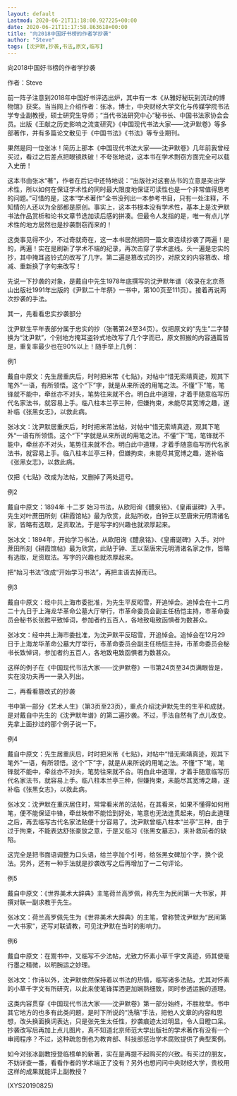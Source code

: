 ```yaml
---
layout: default
Lastmod: 2020-06-21T11:18:00.927225+00:00
date: 2020-06-21T11:17:58.863618+00:00
title: "向2018中国好书榜的作者学抄袭"
author: "Steve"
tags: [沈尹默,抄袭,书法,原文,临写]
---
```


向2018中国好书榜的作者学抄袭

作者：Steve

前一阵子注意到2018年中国好书评选出炉，其中有一本《从雅好秘玩到流动的博物馆》获奖。当当网上介绍作者：张冰，博士，中央财经大学文化与传媒学院书法学专业副教授，硕士研究生导师；“当代书法研究中心”秘书长、中国书法家协会会员。出版《王献之历史影响之流变研究》《中国现代书法大家——沈尹默卷》等多部著作，并有多篇论文散见于《中国书法》《书法》等专业期刊。

果然是同一位张冰！简历上那本《中国现代书法大家——沈尹默卷》几年前我曾经买过，看过之后差点把眼镜跌破！不夸张地说，这本书在学术剽窃方面完全可以载入史册！

这本书由张冰“著”，作者在后记中还特地说：“出版社对这套丛书的立意是突出学术性，所以如何在保证学术性的同时最大限度地保证可读性也是一个非常值得思考的问题。”可惜的是，这本“学术著作”全书没列出一本参考书目，只有一处注释，不知情的人还以为全部都是原创。事实上，这本书根本没有学术性，基本上是沈尹默书法作品赏析和论书文章节选加读后感的拼凑。但最令人发指的是，唯一有点儿学术性的地方居然也是抄袭剽窃而来的！

这类事见得不少，不过奇就奇在，这一本书居然把同一篇文章连续抄袭了两遍！是的，两遍！实在是刷新了学术不端的纪录，再次击穿了学术底线。头一遍是忠实的抄，其中掩耳盗铃式的改写了几字。第二遍是篡改式的抄，对原文的内容篡改、增减、重新换了字句来改写！

先说一下抄袭的对象，是戴自中先生1978年底撰写的沈尹默年谱（收录在北京燕山出版社1991年出版的《尹默二十年祭》一书中，第100页至111页）。接着再说两次抄袭的手法。

其一，先看看忠实抄袭部分

沈尹默生平年表部分属于忠实的抄（张著第24至34页）。仅把原文的“先生”二字替换为“沈尹默”，个别地方掩耳盗铃式地改写了几个字而已，原文照搬的内容通篇皆是，重复率最少也在90%以上！随手举上几例：

例1

戴自中原文：先生居重庆后，时时把米芾《七贴》，对帖中“惜无索靖真迹，观其下笔外”一语，有所领悟。这个“下”字，就是从来所说的用笔之法。不懂“下”笔，笔锋就不能中，牵丝亦不对头，笔势往来就不合。明白此中道理，才着手随意临写历代名家法书，就容易上手。临八柱本兰亭三种，但嫌拘束，未能尽其宽博之趣，遂补临《张黑女志》，以救此病。

张冰文：沈尹默居重庆后，时时把米芾法帖，对帖中“惜无索靖真迹，观其下笔外“一语有所领悟。这个“下”字就是从来所说的用笔之法。不懂“下”笔，笔锋就不能中，牵丝亦不对头，笔势往来就不合。明白此中道理，才着手随意临写历代名家法书，就容易上手。临八柱本兰亭三种，但嫌拘束，未能尽其宽博之趣，遂补临《张黑女志》，以救此病。

仅把《七贴》改成为法帖，又删掉了两处逗号。

例2

戴自中原文：1894年 十二岁 始习书法，从欧阳询《醴泉铭》、《皇甫诞碑》入手。先生对叶蔗田所刻《耕霞馆帖》最为欣赏，此贴所收，自钟王以至唐宋元明清诸名家，皆略有选取，足资取法。于是写字的兴趣也就浓厚起来。

张冰文：1894年，开始学习书法，从欧阳询《醴泉铭》、《皇甫诞碑》入手。对叶蔗田所刻《耕霞馆帖》最为欣赏，此贴于钟、王以至唐宋元明清诸名家之作，皆略有选取，足资取法。写字的兴趣也就浓厚起来。

把“始习书法”改成“开始学习书法”，再把主语去掉而已。

例3

戴自中原文：经中共上海市委批准，为先生平反昭雪，开追悼会。追悼会在十二月二十九日于上海龙华革命公墓大厅举行，市革命委员会副主任杨恺主持，市革命委员会秘书长张甦平致悼词，参加者约五百人，各地致电致函惧者为数甚众。

张冰文：经中共上海市委批准，为沈尹默平反昭雪，开追悼会。追悼会在12月29日于上海龙华革命公墓大厅举行，市革命委员会副主任杨恺主持，市革命委员会秘书长致悼词，参加者约五百人，各地致电致函惧者为数甚众。

这样的例子在《中国现代书法大家——沈尹默卷》一书第24页至34页满眼皆是，实在没功夫再一一录入列出。

二，再看看篡改式的抄袭

书中第一部分《艺术人生》（第3页至23页），重点介绍沈尹默先生的生平和成就，是对戴自中先生的《沈尹默年谱》的第二遍抄袭。不过，手法自然有了点儿改变。先拿上面抄过的那个例子说一下。

例4

戴自中原文：先生居重庆后，时时把米芾《七贴》，对帖中“惜无索靖真迹，观其下笔外”一语，有所领悟。这个“下”字，就是从来所说的用笔之法。不懂“下”笔，笔锋就不能中，牵丝亦不对头，笔势往来就不合。明白此中道理，才着手随意临写历代名家法书，就容易上手。临八柱本兰亭三种，但嫌拘束，未能尽其宽博之趣，遂补临《张黑女志》，以救此病。

张冰文：沈尹默在重庆居住时，常常看米芾的法帖，在其看来，如果不懂得如何用笔，便不能保证中锋，牵丝映带不能恰到好处，笔意也无法连贯起来，明白此道理之后，再去临写古代名家法贴便十分容易了。沈尹默曾临八柱本“兰亭”三种，由于过于拘束，不能表达舒张豪放之意，于是又临习《张黑女墓志》，来补救前者的缺陷。

这完全是把书面语调整为口头语，给兰亭加个引号，给张黑女碑加个字，换个说法。另外，还有一种手法就是抄袭改写之后再增加了一二句评论。

例5

戴自中原文：《世界美术大辞典》主笔荷兰高罗佩，称先生为民间第一大书家，并撰对联一副求教于先生。

张冰文：荷兰高罗佩先生为《世界美术大辞典》的主笔，曾称赞沈尹默为“民间第一大书家“，还写对联请教，可见沈尹默在当时的影响力。

例6

戴自中原文：在鬻书中，又临写不少法帖，尤致力怀素小草千字文真迹，师其使毫行墨之精微，以明腕运之妙理。

张冰文：作诗以外，沈尹默依然保持着以书法的热情，临写诸多法贴，尤其对怀素的小草千字文有所研究，以此来使笔锋挥洒更加娴熟细致，同时参透运腕的道理。

这类内容贯穿《中国现代书法大家——沈尹默卷》第一部分始终，不胜枚举。书中其它地方的也多有此类问题，是时下所说的“洗稿”手法，把他人文章的内容和思想，改头换面换词表达，只是张先生太任性，抄袭痕迹太过明显，令人目瞪口呆。抄袭改写后再加上点儿图片，真不知道北京师范大学出版社的学术著作有没有一个审阅程序？不过，这种疏忽倒也为教育部、科技部惩治学术腐败提供了典型案例。

如今对张冰副教授登临榜单的新著，实在是再提不起购买的兴致。有买过的朋友，不妨详查一番，看看作者的学术端正了没有？另外也想问问中央财经大学，贵校用这样的成果就能评上副教授？

(XYS20190825)

